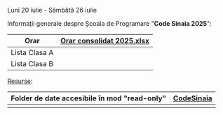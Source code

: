 Luni 20 iulie -  Sâmbătă 26 iulie

Informații generale despre Școala de Programare "**Code Sinaia 2025**":

| Orar          | [Orar consolidat 2025.xlsx](https://github.com/FlorinTeo/CodeSinaia-2025/blob/main/_Documents/Orar%20consolidat%202025.xlsx) |
| ------------- | ---------------------------------------------------------------------------------------------------------------------------- |
| Lista Clasa A |                                                                                                                              |
| Lista Clasa B |                                                                                                                              |

<u>Resurse</u>:

| Folder de date accesibile în mod "read-only" | [CodeSinaia](https://1drv.ms/f/c/5a9a629557a7747a/EgkuhzgPUEBAo9g3kYH6nJkBCMpClkncq5gToC5gPqSeyA?e=zUbn6i) |
| -------------------------------------------- | ---------------------------------------------------------------------------------------------------------- |
|                                              |                                                                                                            |
